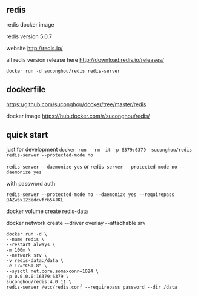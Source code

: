 ## redis

redis docker image

redis version 5.0.7

website http://redis.io/

all redis version release here http://download.redis.io/releases/


```
docker run -d suconghou/redis redis-server
```


## dockerfile

https://github.com/suconghou/docker/tree/master/redis


docker image  https://hub.docker.com/r/suconghou/redis/

## quick start

just for development `docker run --rm -it -p 6379:6379  suconghou/redis redis-server --protected-mode no`


`redis-server --daemonize yes`
or
`redis-server --protected-mode no --daemonize yes`

with password auth

`redis-server --protected-mode no --daemonize yes --requirepass QAZwsx123edcvfr654JKL`

docker volume create redis-data

docker network create --driver overlay --attachable srv

```
docker run -d \
--name redis \
--restart always \
-m 100m \
--network srv \
-v redis-data:/data \
-e TZ="CST-8" \
--sysctl net.core.somaxconn=1024 \
-p 0.0.0.0:16379:6379 \
suconghou/redis:4.0.11 \
redis-server /etc/redis.conf --requirepass password --dir /data

```